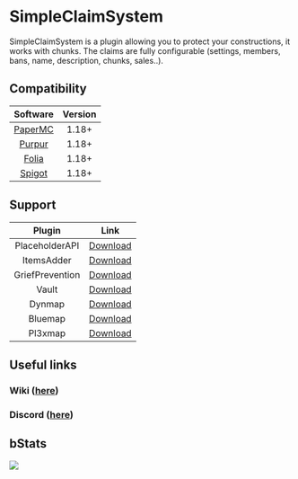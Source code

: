 # SimpleClaimSystem
SimpleClaimSystem is a plugin allowing you to protect your constructions, it works with chunks. The claims are fully configurable (settings, members, bans, name, description, chunks, sales..).

## Compatibility
|                      Software                       |    Version    |
|:---------------------------------------------------:|:-------------:|
|    [PaperMC](https://papermc.io/downloads/paper)    |     1.18+     |
|           [Purpur](https://purpurmc.org)            |     1.18+     |
|     [Folia](https://papermc.io/software/folia)      |     1.18+     |
|         [Spigot](https://www.spigotmc.org)          |     1.18+     |

## Support
|        Plugin        |     Link     |
|:--------------------:|:------------:|
| PlaceholderAPI       | [Download](https://www.spigotmc.org/resources/placeholderapi.6245/)    |
| ItemsAdder           | [Download](https://www.spigotmc.org/resources/itemsadder.73355/)    |
| GriefPrevention      | [Download](https://www.spigotmc.org/resources/griefprevention.1884/)    |
| Vault                | [Download](https://www.spigotmc.org/resources/vault.34315/)    |
| Dynmap               | [Download](https://www.spigotmc.org/resources/dynmap.274/)    |
| Bluemap              | [Download](https://bluemap.bluecolored.de/)    |
| Pl3xmap              | [Download](https://modrinth.com/mod/pl3xmap)    |

## Useful links
### Wiki ([here](https://xyness.gitbook.io/simpleclaimsystem))
### Discord ([here](https://discord.gg/xyness))

## bStats
[![](https://bstats.org/signatures/bukkit/SimpleCLaimSystem.svg)]([https://bstats.org/plugin/bukkit/SimpleClaimSystem/21435](https://bstats.org/plugin/bukkit/SimpleClaimSystem/21435))
